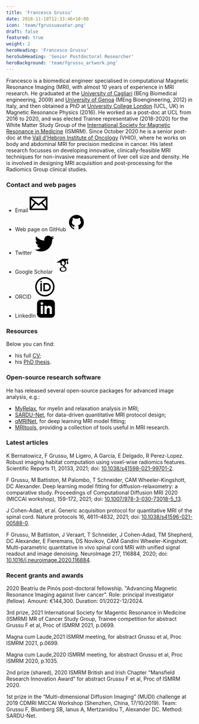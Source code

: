 ```yaml
---
title: 'Francesco Grussu'
date: 2018-11-18T12:33:46+10:00
icon: 'team/fgrussuavatar.png'
draft: false
featured: true
weight: 2
heroHeading: 'Francesco Grussu'
heroSubHeading: 'Senior Postdoctoral Researcher'
heroBackground: 'team/fgrussu_artwork.png'
---
```


Francesco is a biomedical engineer specialised in computational Magnetic Resonance Imaging (MRI), with almost 10 years of experience in MRI research. He graduated at the [University of Cagliari](https://www.unica.it/unica/en/homepage.page) (BEng Biomedical engineering, 2009) and [University of Genoa](https://unige.it/en) (MEng Bioengineering, 2012) in Italy, and then obtained a PhD at [University College London](https://www.ucl.ac.uk/) (UCL, UK) in Magnetic Resonance Physics (2016). He worked as a post-doc at UCL from 2016 to 2020, and was elected Trainee representative (2018-2020) for the White Matter Study Group of the [International Society for Magnetic Resonance in Medicine](https://www.ismrm.org/) (ISMRM). Since October 2020 he is a senior post-doc at the [Vall d'Hebron Institute of Oncology](https://www.vhio.net/) (VHIO), where he works on body and abdominal MRI for precision medicine in cancer. His latest research focusses on developing innovative, clinically-feasible MRI techniques for non-invasive measurement of liver cell size and density. He is involved in designing MRI acquisition and post-processing for the Radiomics Group clinical studies.


### Contact and web pages
- Email [![profile](/social/mail.svg)](mailto:fgrussu@vhio.net)
- Web page on GitHub [![profile](/social/github.svg)](https://fragrussu.github.io)
- Twitter [![profile](/social/twitter.svg)](https://twitter.com/fragrussu)
- Google Scholar [![profile](/social/google-scholar.svg)](https://scholar.google.com/citations?user=Zj5Vt3YAAAAJ&hl=en&oi=ao)
- ORCID [![profile](/social/orcid.svg)](https://orcid.org/0000-0002-0945-3909) 
- LinkedIn [![profile](/social/linkedin.svg)](http://linkedin.com/in/francesco-grussu-9a289775)


### Resources
Below you can find:
* his full [CV](http://fragrussu.github.io/mycv.pdf);
* his [PhD thesis](https://discovery.ucl.ac.uk/id/eprint/1477007/7/FGrussu_PhD_final_20160320.pdf).


### Open-source research software
He has released several open-source packages for advanced image analysis, e.g.:
* [MyRelax](https://github.com/fragrussu/MyRelax), for myelin and relaxation analysis in MRI;
* [SARDU-Net](https://github.com/fragrussu/sardunet), for data-driven quantitative MRI protocol design;
* [qMRINet](https://github.com/fragrussu/qMRINet), for deep learning MRI model fitting;
* [MRItools](https://github.com/fragrussu/MRItools), providing a collection of tools useful in MRI research.


### Latest articles
K Bernatowicz, F Grussu, M Ligero, A Garcia, E Delgado, R Perez-Lopez. Robust imaging habitat computation using voxel-wise radiomics features. Scientific Reports 11, 20133, 2021; doi: [10.1038/s41598-021-99701-2](https://doi.org/10.1038/s41598-021-99701-2).

F Grussu, M Battiston, M Palombo, T Schneider, CAM Wheeler-Kingshott, DC Alexander. Deep learning model fitting for diffusion-relaxometry: a comparative study. Proceedings of Computational Diffusion MRI 2020 (MICCAI workshop), 159-172, 2021; doi: [10.1007/978-3-030-73018-5_13](https://doi.org/10.1007/978-3-030-73018-5_13).

J Cohen-Adad, et al. Generic acquisition protocol for quantitative MRI of the spinal cord. Nature protocols 16, 4611–4632, 2021; doi: [10.1038/s41596-021-00588-0](https://doi.org/10.1038/s41596-021-00588-0).

F Grussu, M Battiston, J Veraart, T Schneider, J Cohen-Adad, TM Shepherd, DC Alexander, E Fieremans, DS Novikov, CAM Gandini Wheeler-Kingshott. Multi-parametric quantitative in vivo spinal cord MRI with unified signal readout and image denoising. NeuroImage 217, 116884, 2020; doi: [10.1016/j.neuroimage.2020.116884](https://doi.org/10.1016/j.neuroimage.2020.116884).


### Recent grants and awards
2020 Beatriu de Pinós post-doctoral fellowship. "Advancing Magnetic Resonance Imaging against liver cancer". Role: principal investigator (fellow). Amount: €144,300. Duration: 01/2022-12/2024.

3rd prize, 2021 International Society for Magentic Resonance in Medicine (ISMRM) MR of Cancer Study Group, Trainee competition for abstract Grussu F et al, Proc of ISMRM 2021, p.0699.

Magna cum Laude,2021 ISMRM meeting, for abstract Grussu et al, Proc ISMRM 2021, p.0699.

Magna cum Laude,2020 ISMRM meeting, for abstract Grussu et al, Proc ISMRM 2020, p.1035.

2nd prize (shared), 2020 ISMRM British and Irish Chapter “Mansfield Research Innovation Award” for abstract Grussu F et al, Proc of ISMRM 2020.

1st prize in the “Multi-dimensional Diffusion Imaging” (MUDI) challenge at 2019 CDMRI MICCAI Workshop (Shenzhen, China, 17/10/2019). Team: Grussu F,
Blumberg SB, Ianus A, Mertzanidou T, Alexander DC. Method: SARDU-Net.
